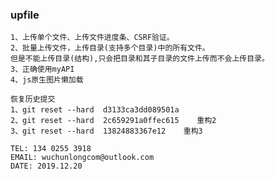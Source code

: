 ### upfile                        

```
1、上传单个文件、上传文件进度条、CSRF验证。     
2、批量上传文件，上传目录(支持多个目录)中的所有文件。
但是不能上传目录(结构),只会把目录和其子目录的文件上传而不会上传目录。      
3、正确使用myAPI
4、js原生图片懒加载     
```

```
恢复历史提交
1、git reset --hard  d3133ca3dd089501a 
2、git reset --hard  2c659291a0ffec615    重构2
3、git reset --hard  13824883367e12    重构3 
```

```
TEL: 134 0255 3918
EMAIL: wuchunlongcom@outlook.com     
DATE: 2019.12.20
```